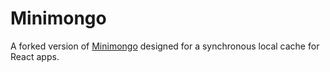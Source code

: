 # Minimongo

A forked version of [Minimongo](https://github.com/mWater/minimongo) designed for a synchronous local cache for React apps.